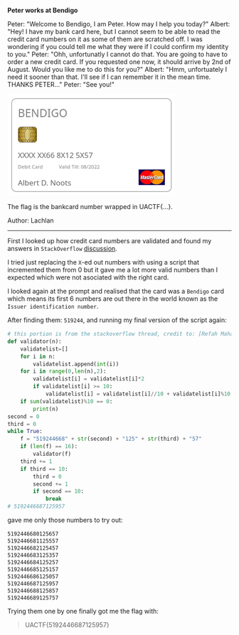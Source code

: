 **Peter works at Bendigo** 

Peter: "Welcome to Bendigo, I am Peter. How may I help you today?" Albert: "Hey! I have my bank card here, but I cannot seem to be able to read the credit card numbers on it as some of them are scratched off. I was wondering if you could tell me what they were if I could confirm my identity to you." Peter: "Ohh, unfortunatly I cannot do that. You are going to have to order a new credit card. If you requested one now, it should arrive by 2nd of August. Would you like me to do this for you?" Albert: "Hmm, unfortuately I need it sooner than that. I'll see if I can remember it in the mean time. THANKS PETER..." Peter: "See you!"

![img1](https://github.com/LeonGurin/UACTF-2022-Writeup/blob/main/Peter%20works%20at%20Bendigo/leaked.png)

The flag is the bankcard number wrapped in UACTF{...}.

Author: Lachlan

___
First I looked up how credit card numbers are validated and found my answers in `StackOverflow` [discussion](https://stackoverflow.com/questions/40688156/python-credit-card-validation).

I tried just replacing the `X`-ed out numbers with using a script that incremented them from 0 but it gave me a lot more valid numbers than I expected which were not asociated with the right card. 

I looked again at the prompt and realised that the card was a `Bendigo` card which means its first 6 numbers are out there in the world known as the `Issuer identification number`.

After finding them: `519244`, and running my final version of the script again:

```python
# this portion is from the stackoverflow thread, credit to: [Refah Mahaboob Shaik]
def validator(n):
    validatelist=[]
    for i in n:
        validatelist.append(int(i))
    for i in range(0,len(n),2):
        validatelist[i] = validatelist[i]*2
        if validatelist[i] >= 10:
            validatelist[i] = validatelist[i]//10 + validatelist[i]%10
    if sum(validatelist)%10 == 0:
        print(n)
second = 0
third = 0
while True:
    f = "519244668" + str(second) + "125" + str(third) + "57"
    if (len(f) == 16):
        validator(f)
    third += 1
    if third == 10:
        third = 0
        second += 1
        if second == 10:
            break
# 5192446687125957
```

gave me only those numbers to try out:

```
5192446680125657
5192446681125557
5192446682125457
5192446683125357
5192446684125257
5192446685125157
5192446686125057
5192446687125957
5192446688125857
5192446689125757
```

Trying them one by one finally got me the flag with:

> UACTF{5192446687125957}